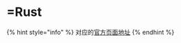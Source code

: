 # =Rust

{% hint style="info" %}
对应的[官方页面地址](https://contributing.bitwarden.com/contributing/code-style/rust)
{% endhint %}
